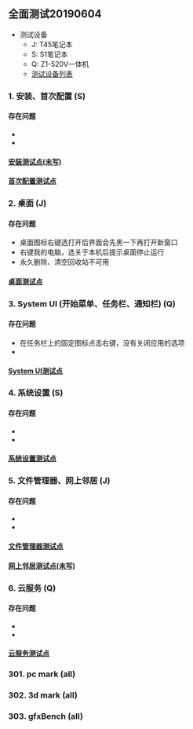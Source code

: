 ## 全面测试20190604
- 测试设备
   - J: T45笔记本
   - S: S1笔记本
   - Q: Z1-520V一体机
   - [测试设备列表](https://github.com/openthos/app-testing-results/blob/master/list/%E6%B5%8B%E8%AF%95%E8%AE%BE%E5%A4%87%E5%88%97%E8%A1%A8.md)

### 1. 安装、首次配置 (S)
#### 存在问题
- 
- 
#### [安装测试点(未写)]()
#### [首次配置测试点](https://github.com/openthos/app-testing-results/blob/master/list/%E5%8A%9F%E8%83%BD%E7%82%B9%E5%88%97%E8%A1%A8/%E9%A6%96%E6%AC%A1%E9%85%8D%E7%BD%AE%E5%8A%9F%E8%83%BD%E5%88%97%E8%A1%A8.md)
### 2. 桌面 (J)
#### 存在问题
- 桌面图标右键选打开后界面会先黑一下再打开新窗口
- 右键我的电脑，选关于本机后提示桌面停止运行
- 永久删除、清空回收站不可用
#### [桌面测试点](https://github.com/openthos/app-testing-results/blob/master/list/%E5%8A%9F%E8%83%BD%E7%82%B9%E5%88%97%E8%A1%A8/%E6%A1%8C%E9%9D%A2%E5%8A%9F%E8%83%BD%E5%88%97%E8%A1%A8.md)

### 3. System UI (开始菜单、任务栏、通知栏) (Q)
#### 存在问题
- 在任务栏上的固定图标点击右键，没有关闭应用的选项
- 
#### [System UI测试点](https://github.com/openthos/app-testing-results/blob/master/list/%E5%8A%9F%E8%83%BD%E7%82%B9%E5%88%97%E8%A1%A8/SystemUI%E5%8A%9F%E8%83%BD%E5%88%97%E8%A1%A8.md)
### 4. 系统设置 (S)
#### 存在问题
- 
- 
#### [系统设置测试点](https://github.com/openthos/app-testing-results/blob/master/list/%E5%8A%9F%E8%83%BD%E7%82%B9%E5%88%97%E8%A1%A8/%E8%AE%BE%E7%BD%AE%E5%8A%9F%E8%83%BD%E5%88%97%E8%A1%A8.md)
### 5. 文件管理器、网上邻居 (J)
#### 存在问题
- 
- 
#### [文件管理器测试点](https://github.com/openthos/app-testing-results/blob/master/list/%E5%8A%9F%E8%83%BD%E7%82%B9%E5%88%97%E8%A1%A8/%E6%96%87%E4%BB%B6%E7%AE%A1%E7%90%86%E5%99%A8%E5%8A%9F%E8%83%BD%E5%88%97%E8%A1%A8.md)
#### [网上邻居测试点(未写)]()
### 6. 云服务 (Q)
#### 存在问题
- 
- 
#### [云服务测试点](https://github.com/openthos/app-testing-results/blob/master/%E6%B5%8B%E8%AF%95%E5%86%85%E5%AE%B9%E5%8F%8A%E7%BB%93%E6%9E%9C/%E5%8A%9F%E8%83%BD%E6%B5%8B%E8%AF%95%E7%9B%B8%E5%85%B3/%E4%BA%91%E6%9C%8D%E5%8A%A1/testresult/%E6%A8%A1%E6%9D%BF.md)
### 301. pc mark (all)
### 302. 3d mark (all)
### 303. gfxBench (all)
